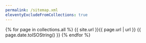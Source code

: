 ```yaml
---
permalink: /sitemap.xml
eleventyExcludeFromCollections: true
---
```


<?xml version="1.0" encoding="utf-8"?>
<urlset xmlns="http://www.sitemaps.org/schemas/sitemap/0.9">
{% for page in collections.all %}
  <url>
    <loc>{{ site.url }}{{ page.url | url }}</loc>
    <lastmod>{{ page.date.toISOString() }}</lastmod>
  </url>
{% endfor %}
</urlset>
